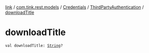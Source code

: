 [link](../../../index.md) / [com.tink.rest.models](../../index.md) / [Credentials](../index.md) / [ThirdPartyAuthentication](index.md) / [downloadTitle](./download-title.md)

# downloadTitle

`val downloadTitle: `[`String`](https://kotlinlang.org/api/latest/jvm/stdlib/kotlin/-string/index.html)`?`